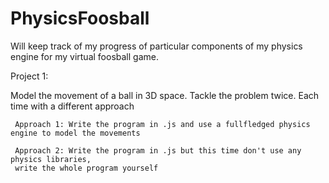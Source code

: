 # PhysicsFoosball
Will keep track of my progress of particular components of my physics engine for my virtual foosball game.

Project 1:

  Model the movement of a ball in 3D space. Tackle the problem twice. Each time with a different approach
   
     Approach 1: Write the program in .js and use a fullfledged physics engine to model the movements
     
     Approach 2: Write the program in .js but this time don't use any physics libraries,
     write the whole program yourself
